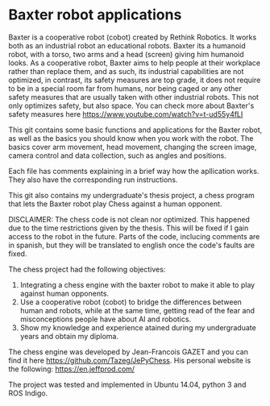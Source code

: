 # Baxter robot applications

Baxter is a cooperative robot (cobot) created by Rethink Robotics. It works both as an industrial robot an educational robots. Baxter its a humanoid robot, with a torso, two arms and a head (screen) giving him humanoid looks. As a cooperative robot, Baxter aims to help people at their workplace rather than replace them, and as such, its industrial capabilities are not optimized, in contrast, its safety measures are top grade, it does not require to be in a special room far from humans, nor being caged or any other safety measures that are usually taken with other industrial robots. This not only optimizes safety, but also space. You can check more about Baxter's safety measures here https://www.youtube.com/watch?v=t-ud55y4fLI

This git contains some basic functions and applications for the Baxter robot, as well as the basics you should know when you work with the robot.
The basics cover arm movement, head movement, changing the screen image, camera control and data collection, such as angles and positions.

Each file has comments explaining in a brief way how the apllication works. They also have the corresponding run instructions.

This git also contains my undergraduate's thesis project, a chess program that lets the Baxter robot play Chess against a human opponent.

DISCLAIMER: The chess code is not clean nor optimized. This happened due to the time restrictions given by the thesis. This will be fixed if I gain access to the robot in the future. Parts of the code, inclucing comments are in spanish, but they will be translated to english once the code's faults are fixed.

The chess project had the following objectives:
1) Integrating a chess engine with the baxter robot to make it able to play against human opponents.
2) Use a cooperative robot (cobot) to bridge the differences between human and robots, while at the same time, getting read of the fear and misconceptions people have about AI and robotics.
3) Show my knowledge and experience atained during my undergraduate years and obtain my diploma.

The chess engine was developed by Jean-Francois GAZET and you can find it here https://github.com/Tazeg/JePyChess. His personal website is the following: https://en.jeffprod.com/

The project was tested and implemented in Ubuntu 14.04, python 3 and ROS Indigo.
